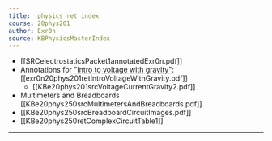 ```yaml
---
title:  physics ret index
course: 20phys201
author: Exr0n
source: KBPhysicsMasterIndex
---
```


- [[SRCelectrostaticsPacket1annotatedExr0n.pdf]]
- Annotations for ["Intro to voltage with gravity"](https://nuevaschool.instructure.com/courses/2851/assignments/51288): [[exr0n20phys201retIntroVoltageWithGravity.pdf]]
	- [[KBe20phys201srcVoltageCurrentGravity2.pdf]]
- Multimeters and Breadboards [[KBe20phys250srcMultimetersAndBreadboards.pdf]]
- [[KBe20phys250srcBreadboardCircuitImages.pdf]]
- [[KBe20phys250retComplexCircuitTable1]]

---
